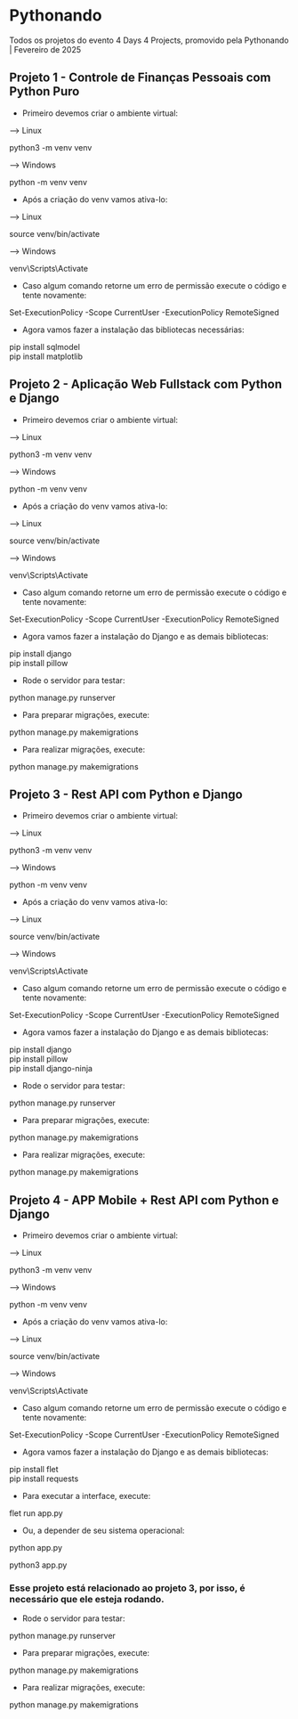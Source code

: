 # Pythonando  


Todos os projetos do evento 4 Days 4 Projects, promovido pela Pythonando | Fevereiro de 2025  



  
## Projeto 1 - Controle de Finanças Pessoais com Python Puro  


* Primeiro devemos criar o ambiente virtual: 


--> Linux  


python3 -m venv venv  


--> Windows  


python -m venv venv  


* Após a criação do venv vamos ativa-lo:

 
--> Linux  


source venv/bin/activate 


--> Windows  


venv\Scripts\Activate  


* Caso algum comando retorne um erro de permissão execute o código e tente novamente:

   
Set-ExecutionPolicy -Scope CurrentUser -ExecutionPolicy RemoteSigned 


* Agora vamos fazer a instalação das bibliotecas necessárias:


pip install sqlmodel  
pip install matplotlib  




## Projeto 2 - Aplicação Web Fullstack com Python e Django  

  
* Primeiro devemos criar o ambiente virtual:  


--> Linux  


python3 -m venv venv  


--> Windows  


python -m venv venv  


* Após a criação do venv vamos ativa-lo:

  
--> Linux 


source venv/bin/activate


--> Windows  


venv\Scripts\Activate  

  
* Caso algum comando retorne um erro de permissão execute o código e tente novamente:


Set-ExecutionPolicy -Scope CurrentUser -ExecutionPolicy RemoteSigned  

  
* Agora vamos fazer a instalação do Django e as demais bibliotecas:


pip install django  
pip install pillow  


* Rode o servidor para testar:


python manage.py runserver  


  
* Para preparar migrações, execute:

  
python manage.py makemigrations  

  
* Para realizar migrações, execute:

  
python manage.py makemigrations  



  
## Projeto 3 - Rest API com Python e Django  

  
* Primeiro devemos criar o ambiente virtual:

  
--> Linux  


python3 -m venv venv  


--> Windows 


python -m venv venv  

  
* Após a criação do venv vamos ativa-lo:

  
--> Linux  


source venv/bin/activate  


--> Windows  


venv\Scripts\Activate  

  
* Caso algum comando retorne um erro de permissão execute o código e tente novamente:

    
Set-ExecutionPolicy -Scope CurrentUser -ExecutionPolicy RemoteSigned 

  
* Agora vamos fazer a instalação do Django e as demais bibliotecas:

   
pip install django  
pip install pillow  
pip install django-ninja  

  
* Rode o servidor para testar:

  
python manage.py runserver  

  
* Para preparar migrações, execute:

   
python manage.py makemigrations  

  
* Para realizar migrações, execute:

  
python manage.py makemigrations


  
  
## Projeto 4 - APP Mobile + Rest API com Python e Django  

  
* Primeiro devemos criar o ambiente virtual:


--> Linux  


python3 -m venv venv  


--> Windows  


python -m venv venv  

  
* Após a criação do venv vamos ativa-lo:

   
--> Linux 


source venv/bin/activate  


--> Windows  


venv\Scripts\Activate 

  
* Caso algum comando retorne um erro de permissão execute o código e tente novamente:

  
Set-ExecutionPolicy -Scope CurrentUser -ExecutionPolicy RemoteSigned 

  
* Agora vamos fazer a instalação do Django e as demais bibliotecas:

  
pip install flet  
pip install requests  


* Para executar a interface, execute:

  
flet run app.py  


* Ou, a depender de seu sistema operacional:

   
python app.py  


python3 app.py  

  
### Esse projeto está relacionado ao projeto 3, por isso, é necessário que ele esteja rodando.  


* Rode o servidor para testar:

   
python manage.py runserver  

  
* Para preparar migrações, execute:

  
python manage.py makemigrations  

  
* Para realizar migrações, execute:

  
python manage.py makemigrations
